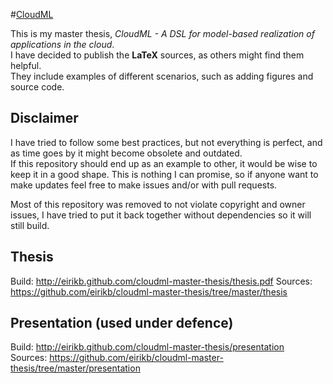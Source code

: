 #[CloudML](http://eirikb.github.com/cloudml-master-thesis/thesis.pdf)

This is my master thesis, _CloudML - A DSL for model-based realization of applications in the cloud_.  
I have decided to publish the __LaTeX__ sources, as others might find them helpful.  
They include examples of different scenarios, such as adding figures and source code.  

## Disclaimer

I have tried to follow some best practices, but not everything is perfect, and as time goes by it might become obsolete and outdated.  
If this repository should end up as an example to other, it would be wise to keep it in a good shape.
This is nothing I can promise, so if anyone want to make updates feel free to make issues and/or with pull requests.  

Most of this repository was removed to not violate copyright and owner issues, I have tried to put it back together without dependencies so it will still build.

## Thesis

Build: http://eirikb.github.com/cloudml-master-thesis/thesis.pdf
Sources: https://github.com/eirikb/cloudml-master-thesis/tree/master/thesis

## Presentation (used under defence)

Build: http://eirikb.github.com/cloudml-master-thesis/presentation  
Sources: https://github.com/eirikb/cloudml-master-thesis/tree/master/presentation


